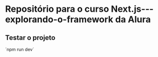 # Repositório para o curso Next.js---explorando-o-framework da Alura

## Testar o projeto
´npm run dev´
